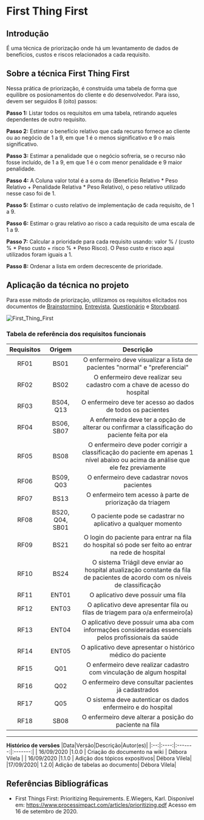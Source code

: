 # First Thing First

## Introdução
É uma técnica de priorização onde há um levantamento de dados de benefícios, custos e riscos relacionados a cada requisito.

## Sobre a técnica First Thing First
Nessa prática de priorização, é construída uma tabela de forma que equilibre os posionamentos do cliente e do desenvolvedor. Para isso, devem ser seguidos 8 (oito) passos: 

**Passo 1:** Listar todos os requisitos em uma tabela, retirando aqueles dependentes de outro requisito. 

**Passo 2:** Estimar o benefício relativo que cada recurso fornece ao cliente ou ao negócio de 1 a 9, em que 1 é o menos significativo e 9 o mais significativo.

**Passo 3:** Estimar a penalidade que o negócio sofreria, se o recurso não fosse incluído, de 1 a 9, em que 1 é o com menor penalidade e 9 maior penalidade.

**Passo 4:** A Coluna valor total é a soma do (Benefício Relativo * Peso Relativo + Penalidade Relativa * Peso Relativo), o peso relativo utilizado nesse caso foi de 1.

**Passo 5:** Estimar o custo relativo de implementação de cada requisito, de 1 a 9.

**Passo 6:** Estimar o grau relativo ao risco a cada requisito de uma escala de 1 a 9.

**Passo 7:** Calcular a prioridade para cada requisito usando: valor % / (custo % * Peso custo + risco % * Peso Risco). O Peso custo e risco aqui utilizados foram iguais a 1.

**Passo 8:** Ordenar a lista em ordem decrescente de prioridade.

## Aplicação da técnica no projeto

Para esse método de priorização, utilizamos os requisitos elicitados nos documentos de [Brainstorming](2020.1_G1_Triagil\docs\base\requisitos\elicitacao\brainstorming.md), [Entrevista](2020.1_G1_Triagil\docs\base\requisitos\elicitacao\entrevista.md), [Questionário](2020.1_G1_Triagil\docs\base\requisitos\elicitacao\questionario.md) e [Storyboard](2020.1_G1_Triagil\docs\base\requisitos\elicitacao\storyboard.md).

![First_Thing_First](https://imgur.com/BcGrAmi.png)

### Tabela de referência dos requisitos funcionais

|Requisitos|Origem|Descrição|
|:--------:|:-------:|:------------------:|
|RF01   |BS01 |O enfermeiro deve visualizar a lista de pacientes "normal" e "preferencial" |
|RF02   |BS02|O enfermeiro deve realizar seu cadastro com a chave de acesso do hospital|
|RF03   |BS04, Q13|O enfermeiro deve ter acesso ao dados de todos os pacientes|
|RF04   |BS06, SB07|A enfermeira deve ter a opção de alterar ou confirmar a classificação do paciente feita por ela|
|RF05   |BS08|O enfermeiro deve poder corrigir a classificação do paciente em apenas 1 nível abaixo ou acima da análise que ele fez previamente|
|RF06   |BS09, Q03|O enfermeiro deve cadastrar novos pacientes|
|RF07   |BS13|O enfermeiro tem acesso à parte de priorização da triagem|
|RF08   |BS20, Q04, SB01|O paciente pode se cadastrar no aplicativo a qualquer momento|
|RF09   |BS21|O login do paciente para entrar na fila do hospital só pode ser feito ao entrar na rede de hospital|
|RF10   |BS24|O sistema Triágil deve enviar ao hospital atualização constante da fila de pacientes de acordo com os níveis de classificação|
|RF11   |ENT01|O aplicativo deve possuir uma fila|
|RF12   |ENT03|O aplicativo deve apresentar fila ou filas de triagem para o/a enfermeiro(a)|
|RF13   |ENT04|O aplicativo deve possuir uma aba com informações consideradas essenciaIs pelos profissionais da saúde|
|RF14   |ENT05|O aplicativo deve apresentar o histórico médico do paciente|
|RF15   |Q01|O enfermeiro deve realizar cadastro com vinculação de algum hospital|
|RF16   |Q02|O enfermeiro deve consultar pacientes já cadastrados|
|RF17   |Q05|O sistema deve autenticar os dados enfermeiro e do hospital|
|RF18   |SB08|O enfermeiro deve alterar a posição do paciente na fila|

---

**Histórico de versões**
|Data|Versão|Descrição|Autor(es)|
|:--:|:----:|:-------:|:-------:|
| 16/09/2020 |1.0.0 | Criação do documento na wiki  | Débora Vilela |
| 16/09/2020 |1.1.0 | Adição dos tópicos expositivos| Débora Vilela|
|17/09/2020| 1.2.0| Adição de tabelas ao documento| Débora Vilela| 


## Referências Bibliográficas

- First Things First: Prioritizing Requirements. E.Wiegers, Karl. Disponível em: https://www.processimpact.com/articles/prioritizing.pdf Acesso em 16 de setembro de 2020.
